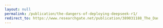 ```yaml
---
layout: null
permalink: /publication/the-dangers-of-deploying-deepseek-r1/
redirect_to: https://www.researchgate.net/publication/389031188_The_Dangers_of_Deploying_DeepSeek_R1_in_Enterprise_Environments_Analyzing_security_and_compliance_pitfalls
---
```

